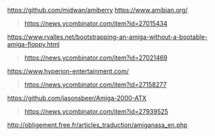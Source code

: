https://github.com/midwan/amiberry
https://www.amibian.org/
> https://news.ycombinator.com/item?id=27015434

https://www.rvalles.net/bootstrapping-an-amiga-without-a-bootable-amiga-floppy.html
> https://news.ycombinator.com/item?id=27021469

https://www.hyperion-entertainment.com/
> https://news.ycombinator.com/item?id=27158277

https://github.com/jasonsbeer/Amiga-2000-ATX
> https://news.ycombinator.com/item?id=27939525

http://obligement.free.fr/articles_traduction/amiganasa_en.php
> 